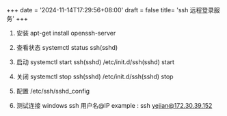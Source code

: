 +++
date = '2024-11-14T17:29:56+08:00'
draft = false
title= 'ssh 远程登录服务'
+++

1. 安装
   apt-get install openssh-server

2. 查看状态
   systemctl status ssh(sshd)

3. 启动
   systemctl start ssh(sshd)
   /etc/init.d/ssh(sshd) start

4. 关闭
   systemctl stop ssh(sshd)
   /etc/init.d/ssh(sshd) stop

5. 配置
   /etc/ssh/sshd_config

6. 测试连接
   windows ssh 用户名@IP example : ssh yejian@172.30.39.152
